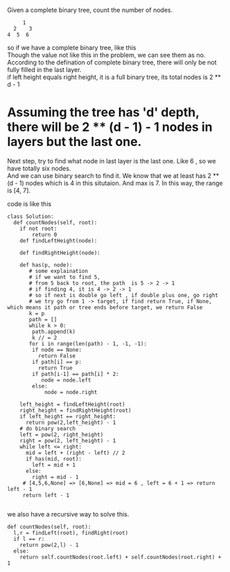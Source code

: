Given a complete binary tree, count the number of nodes.

```
     1
  2    3
4  5  6  
```
so if we have a complete binary tree, like this  
Though the value not like this in the problem, we can see them as no.
According to the defination of complete binary tree, there will only be not fully filled in the last layer.  
if left height equals right height, it is a full binary tree, its total nodes is 2 ** d - 1
# Assuming the tree has 'd' depth, there will be 2 ** (d - 1) - 1 nodes in layers but the last one.  
Next step, try to find what node in last layer is the last one.  Like 6 , so we have totally six nodes.  
And we can use binary search to find it. We know that we at least has 2 ** (d - 1) nodes which is 4 in this situtaion. 
And max is 7. In this way, the range is [4, 7].

code is like this
```
class Solution:
  def countNodes(self, root):
    if not root:
        return 0
    def findLeftHeight(node):
    
    def findRightHeight(node):
    
    def has(p, node):
       # some explaination
       # if we want to find 5,
       # from 5 back to root, the path  is 5 -> 2 -> 1
       # if finding 4, it is 4 -> 2 -> 1
       # so if next is double go left , if double plus one, go right
       # we try go from 1 -> target, if find return True, if None, which means it path or tree ends before target, we return False
       k = p
       path = []
       while k > 0:
        path.append(k)
        k // = 2
       for i in range(len(path) - 1, -1, -1):
        if node == None: 
          return False
        if path[i] == p:
          return True
        if path[i-1] == path[i] * 2:
           node = node.left
        else:
            node = node.right
            
    left_height = findLeftHeight(root)
    right_height = findRightHeight(root)
    if left_height == right_height:
      return pow(2,left_height) - 1
    # do binary search
    left = pow(2, right_height) 
    right = pow(2, left_height) - 1
    while left <= right:
      mid = left + (right - left) // 2
      if has(mid, root):
        left = mid + 1
      else:
        right = mid - 1
     # [4,5,6,None] => [6,None] => mid = 6 , left = 6 + 1 => return left - 1
     return left - 1
     
```

we also have a recursive way to solve this.

```
def countNodes(self, root):
  l,r = findLeft(root), findRight(root)
  if l == r:
    return pow(2,l) - 1
  else:
    return self.countNodes(root.left) + self.countNodes(root.right) + 1
```
